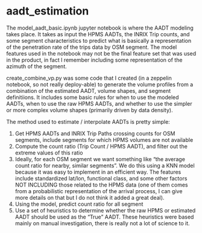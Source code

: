 # aadt_estimation

The model_aadt_basic.ipynb jupyter notebook is where the AADT modeling takes place. It takes as input the HPMS AADTs, the INRIX Trip counts, and some segment characteristics to predict what is basically a representation of the penetration rate of the trips data by OSM segment. The model features used in the notebook may not be the final feature set that was used in the product, in fact I remember including some representation of the azimuth of the segment. 

create_combine_vp.py was some code that I created (in a zeppelin notebook, so not really deploy-able) to generate the volume profiles from a combination of the estimated AADT, volume shapes, and segment definitiions. It includes some basic rules for when to use the modeled AADTs, when to use the raw HPMS AADTs, and whether to use the simpler or more complex volume shapes (primarily driven by data density). 

The method used to estimate / interpolate AADTs is pretty simple:
1. Get HPMS AADTs and INRIX Trip Paths crossing counts for OSM segments, include segments for which HPMS volumes are not available
2. Compute the count ratio (Trip Count / HPMS AADT), and filter out the extreme values of this ratio
3. Ideally, for each OSM segment we want something like “the average count ratio for nearby, similar segments”. We do this using a KNN model because it was easy to implement in an efficient way. The features include standardized lat/lon, functional class, and some other factors NOT INCLUDING those related to the HPMS data (one of them comes from a probabilistic representation of the arrival process, I can give more details on that but I do not think it added a great deal). 
4. Using the model, predict count ratio for all segment
5. Use a set of heuristics to determine whether the raw HPMS or estimated AADT should be used as the “True” AADT. These heuristics were based mainly on manual investigation, there is really not a lot of science to it. 
